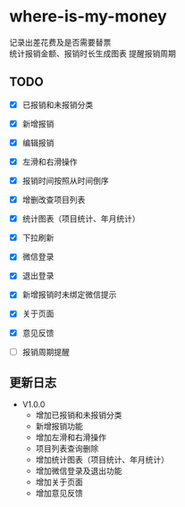 # where-is-my-money

记录出差花费及是否需要替票  
统计报销金额、报销时长生成图表
提醒报销周期

## TODO
- [x] 已报销和未报销分类
- [x] 新增报销
- [x] 编辑报销
- [x] 左滑和右滑操作
- [x] 报销时间按照从时间倒序
- [x] 增删改查项目列表
- [x] 统计图表（项目统计、年月统计）
- [x] 下拉刷新
- [x] 微信登录
- [x] 退出登录
- [x] 新增报销时未绑定微信提示
- [x] 关于页面
- [x] 意见反馈

- [ ] 报销周期提醒

## 更新日志
- V1.0.0
    - 增加已报销和未报销分类
    - 新增报销功能
    - 增加左滑和右滑操作
    - 项目列表查询删除
    - 增加统计图表（项目统计、年月统计）
    - 增加微信登录及退出功能
    - 增加关于页面
    - 增加意见反馈
